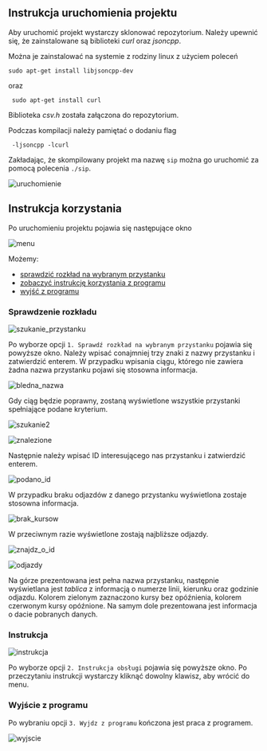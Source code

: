 ## Instrukcja uruchomienia projektu

Aby uruchomić projekt wystarczy sklonować repozytorium.
Należy upewnić się, że zainstalowane są biblioteki _curl_ oraz _jsoncpp_.

Można je zainstalować na systemie z rodziny linux z użyciem poleceń

```sudo apt-get install libjsoncpp-dev```

oraz

``` sudo apt-get install curl```

Biblioteka _csv.h_ została załączona do repozytorium.

Podczas kompilacji należy pamiętać o dodaniu flag

``` -ljsoncpp -lcurl```

Zakładając, że skompilowany projekt ma nazwę ```sip``` można go uruchomić za pomocą polecenia ```./sip```.

![uruchomienie](/screenshots/Zrzut%20ekranu%20z%202021-06-11%2007-53-26.png)

## Instrukcja korzystania

Po uruchomieniu projektu pojawia się następujące okno

![menu](/screenshots/Zrzut%20ekranu%20z%202021-06-11%2007-54-01.png)

Możemy:

* [sprawdzić rozkład na wybranym przystanku](#sprawdzenie-rozkładu)
* [zobaczyć instrukcję korzystania z programu](#instrukcja)
* [wyjść z programu](#wyjście-z-programu)

### Sprawdzenie rozkładu

![szukanie_przystanku](/screenshots/Zrzut%20ekranu%20z%202021-06-11%2007-55-37.png)

Po wyborze opcji ```1. Sprawdź rozkład na wybranym przystanku``` pojawia się powyższe okno. Należy wpisać conajmniej trzy znaki
z nazwy przystanku i zatwierdzić enterem. W przypadku wpisania ciągu, którego nie zawiera żadna nazwa przystanku pojawi się stosowna
informacja.

![bledna_nazwa](/screenshots/Zrzut%20ekranu%20z%202021-06-11%2007-55-48.png)

Gdy ciąg będzie poprawny, zostaną wyświetlone wszystkie przystanki spełniające podane kryterium.

![szukanie2](/screenshots/Zrzut%20ekranu%20z%202021-06-11%2007-56-03.png)

![znalezione](/screenshots/Zrzut%20ekranu%20z%202021-06-11%2007-56-14.png)

Następnie należy wpisać ID interesującego nas przystanku i zatwierdzić enterem.

![podano_id](/screenshots/Zrzut%20ekranu%20z%202021-06-11%2007-57-09.png)

W przypadku braku odjazdów z danego przystanku wyświetlona zostaje stosowna informacja.

![brak_kursow](/screenshots/Zrzut%20ekranu%20z%202021-06-11%2007-57-24.png)

W przeciwnym razie wyświetlone zostają najbliższe odjazdy.

![znajdz_o_id](/screenshots/Zrzut%20ekranu%20z%202021-06-11%2007-57-49.png)

![odjazdy](/screenshots/Zrzut%20ekranu%20z%202021-06-11%2007-57-59.png)

Na górze prezentowana jest pełna nazwa przystanku, następnie wyświetlana jest _tablica_ z informacją o numerze linii, kierunku oraz
godzinie odjazdu. Kolorem zielonym zaznaczono kursy bez opóźnienia, kolorem czerwonym kursy opóźnione. Na samym dole prezentowana
jest informacja o dacie pobranych danych.


### Instrukcja

![instrukcja](/screenshots/Zrzut%20ekranu%20z%202021-06-11%2007-54-37.png)

Po wyborze opcji ```2. Instrukcja obsługi``` pojawia się powyższe okno. Po przeczytaniu instrukcji wystarczy kliknąć
dowolny klawisz, aby wrócić do menu.

### Wyjście z programu

Po wybraniu opcji ```3. Wyjdz z programu``` kończona jest praca z programem.

![wyjscie](/screenshots/Zrzut%20ekranu%20z%202021-06-11%2007-58-18.png)